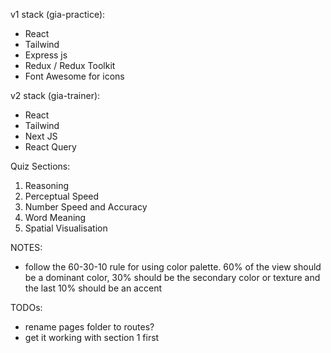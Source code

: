 v1 stack (gia-practice):

- React
- Tailwind
- Express js
- Redux / Redux Toolkit
- Font Awesome for icons

v2 stack (gia-trainer):

- React
- Tailwind
- Next JS
- React Query

Quiz Sections:

1. Reasoning
2. Perceptual Speed
3. Number Speed and Accuracy
4. Word Meaning
5. Spatial Visualisation

NOTES:

- follow the 60-30-10 rule for using color palette. 60% of the view should be a dominant color, 30% should be the secondary color or texture and the last 10% should be an accent

TODOs:

- rename pages folder to routes?
- get it working with section 1 first
